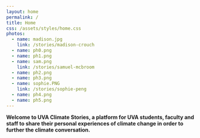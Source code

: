 ```yaml
---
layout: home
permalink: /
title: Home
css: /assets/styles/home.css
photos:
  - name: madison.jpg
    link: /stories/madison-crouch
  - name: ph0.png
  - name: ph1.png
  - name: sam.png
    link: /stories/samuel-mcbroom
  - name: ph2.png
  - name: ph3.png
  - name: sophie.PNG
    link: /stories/sophie-peng
  - name: ph4.png
  - name: ph5.png
---
```

**Welcome to UVA Climate Stories, a platform for UVA students, faculty and staff to share their personal experiences of climate change in order to further the climate conversation.**
